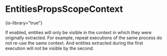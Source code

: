 # EntitiesPropsScopeContext

{is-library="true"}

<snippet id="EntitiesPropsScopeContext_snippet">

 If enabled, entities will only be visible in the context in which they were originally extracted. For example, repeat executions of the same process do not re-use the same context. And entities extracted during the first execution will not be visible by the second.

</snippet>
